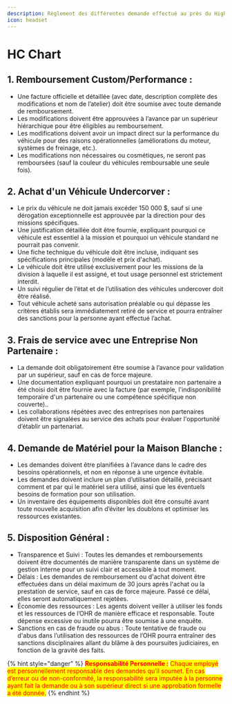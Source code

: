 ```yaml
---
description: Règlement des différentes demande effectué au près du High Command
icon: headset
---
```


# HC Chart

## 1. Remboursement Custom/Performance :

* Une facture officielle et détaillée (avec date, description complète des modifications et nom de l’atelier) doit être soumise avec toute demande de remboursement.
* Les modifications doivent être approuvées à l’avance par un supérieur hiérarchique pour être éligibles au remboursement.
* Les modifications doivent avoir un impact direct sur la performance du véhicule pour des raisons opérationnelles (améliorations du moteur, systèmes de freinage, etc.).
* Les modifications non nécessaires ou cosmétiques, ne seront pas remboursées (sauf la couleur du véhicules remboursable une seule fois).

## 2. Achat d'un Véhicule Undercorver :

* Le prix du véhicule ne doit jamais excéder 150 000 $, sauf si une dérogation exceptionnelle est approuvée par la direction pour des missions spécifiques.
* Une justification détaillée doit être fournie, expliquant pourquoi ce véhicule est essentiel à la mission et pourquoi un véhicule standard ne pourrait pas convenir.
* Une fiche technique du véhicule doit être incluse, indiquant ses spécifications principales (modèle et prix d'achat).
* Le véhicule doit être utilisé exclusivement pour les missions de la division à laquelle il est assigné, et tout usage personnel est strictement interdit.
* Un suivi régulier de l’état et de l’utilisation des véhicules undercover doit être réalisé.
* Tout véhicule acheté sans autorisation préalable ou qui dépasse les critères établis sera immédiatement retiré de service et pourra entraîner des sanctions pour la personne ayant effectué l’achat.

## 3. Frais de service avec une Entreprise Non Partenaire :

* La demande doit obligatoirement être soumise à l’avance pour validation par un supérieur, sauf en cas de force majeure.
* Une documentation expliquant pourquoi un prestataire non partenaire a été choisi doit être fournie avec la facture (par exemple, l'indisponibilité temporaire d'un partenaire ou une compétence spécifique non couverte)..
* Les collaborations répétées avec des entreprises non partenaires doivent être signalées au service des achats pour évaluer l'opportunité d’établir un partenariat.

## 4. Demande de Matériel pour la Maison Blanche :

* Les demandes doivent être planifiées à l’avance dans le cadre des besoins opérationnels, et non en réponse à une urgence évitable.
* Les demandes doivent inclure un plan d’utilisation détaillé, précisant comment et par qui le matériel sera utilisé, ainsi que les éventuels besoins de formation pour son utilisation.
* Un inventaire des équipements disponibles doit être consulté avant toute nouvelle acquisition afin d’éviter les doublons et optimiser les ressources existantes.

## 5. Disposition Général :

* Transparence et Suivi : Toutes les demandes et remboursements doivent être documentés de manière transparente dans un système de gestion interne pour un suivi clair et accessible à tout moment.
* Délais : Les demandes de remboursement ou d'achat doivent être effectuées dans un délai maximum de 30 jours après l'achat ou la prestation de service, sauf en cas de force majeure. Passé ce délai, elles seront automatiquement rejetées.
* Économie des ressources : Les agents doivent veiller à utiliser les fonds et les ressources de l’OHR de manière efficace et responsable. Toute dépense excessive ou inutile pourra être soumise à une enquête.
* Sanctions en cas de fraude ou abus : Toute tentative de fraude ou d'abus dans l’utilisation des ressources de l’OHR pourra entraîner des sanctions disciplinaires allant du blâme à des poursuites judiciaires, en fonction de la gravité des faits.

{% hint style="danger" %}
<mark style="color:red;">**Responsabilité Personnelle :**</mark> <mark style="color:red;">Chaque employé est personnellement responsable des demandes qu’il soumet. En cas d’erreur ou de non-conformité, la responsabilité sera imputée à la personne ayant fait la demande ou à son supérieur direct si une approbation formelle a été donnée.</mark>
{% endhint %}

